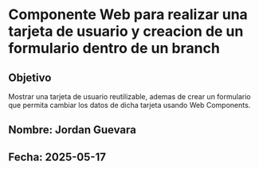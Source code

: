 # Componente Web para realizar una tarjeta de usuario y creacion de un formulario dentro de un branch
## Objetivo
Mostrar una tarjeta de usuario reutilizable, ademas de crear un formulario que permita cambiar los datos de dicha tarjeta
usando Web Components.


## Nombre: Jordan Guevara   
## Fecha: 2025-05-17
